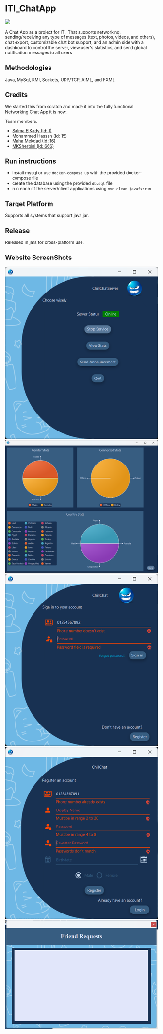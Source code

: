# ITI_ChatApp 
![](https://api.visitorbadge.io/api/VisitorHit?user=ITI_ChatApp&repo=github-visitors-badge&countColor=%23001E7A)

A Chat App as a project for [ITI](iti.gov.eg/), That supports networking, sending/receiving any type of messages (text, photos, videos, and others), chat export, customizable chat bot support, and an admin side with a dashboard to control the server, view user's statistics, and send global notification messages to all users

## Methodologies

Java, MySql, RMI, Sockets, UDP/TCP, AIML, and FXML

## Credits

We started this from scratch and made it into the fully functional Networking Chat App it is now.

Team members:
- [Salma ElKady  (Id: 1)](https://github.com/Salma-Elkady97)
- [Mohammed Hassan  (Id: 15)](https://github.com/mhbughdadi)
- [Maha Mekdad  (Id: 16)](https://github.com/MahaMekdad)
- [MKSherbini  (Id: 666)](https://github.com/MKSherbini)


## Run instructions
- install mysql or use `docker-compose up` with the provided docker-compose file
- create the database using the provided `db.sql` file
- run each of the server/client applications using `mvn clean javafx:run`

## Target Platform

Supports all systems that support java jar.

## Release

Released in jars for cross-platform use.

## Website ScreenShots

![alt text](images/img6.png)
![alt text](images/img10.png)
![alt text](images/img7.png)
![alt text](images/img4.png)
![alt text](images/img.png)
